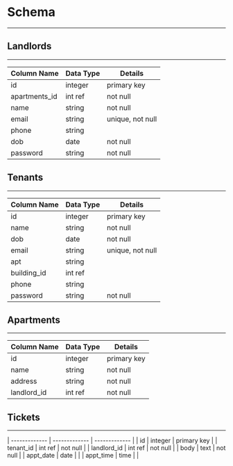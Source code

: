 # Schema
---
## Landlords
---
| Column Name  | Data Type | Details |
| ------------- | ------------- | ------------- |
| id | integer | primary key |
| apartments_id | int ref | not null |
| name | string | not null |
| email | string | unique, not null |
| phone | string | |
| dob | date | not null |
| password | string | not null |

## Tenants
---
| Column Name | Data Type | Details |
| ------------- | ------------- | ------------- |
| id | integer | primary key |
| name | string | not null |
| dob | date | not null |
| email | string | unique, not null |
| apt | string | |
| building_id | int ref | |
| phone | string | |
| password | string | not null |

## Apartments
---
| Column Name | Data Type | Details |
| ------------- | ------------- | ------------- |
| id | integer | primary key |
| name | string | not null |
| address | string | not null |
| landlord_id | int ref | not null |

## Tickets
---
| ------------- | ------------- | ------------- |
| id | integer | primary key |
| tenant_id | int ref | not null |
| landlord_id | int ref | not null |
| body | text | not null |
| appt_date | date | |
| appt_time | time | |
